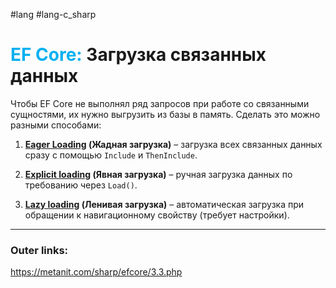 #lang #lang-c_sharp 
# <font color="#00b0f0">EF Core:</font> Загрузка связанных данных

Чтобы EF Core не выполнял ряд запросов при работе со связанными сущностями, их нужно выгрузить из базы в память.
Сделать это можно разными способами:

1. **[Eager Loading](1.%20Languages/C-sharp/_%20EF%20Core/3.%20Отношения/4.1.%20Eager%20Loading.md) (Жадная загрузка)** – загрузка всех связанных данных сразу с помощью `Include` и `ThenInclude`.  

2. **[Explicit loading](1.%20Languages/C-sharp/_%20EF%20Core/3.%20Отношения/4.2.%20Explicit%20loading.md) (Явная загрузка)** – ручная загрузка данных по требованию через `Load()`.  

3. **[Lazy loading](1.%20Languages/C-sharp/_%20EF%20Core/3.%20Отношения/4.3.%20Lazy%20loading.md) (Ленивая загрузка)** – автоматическая загрузка при обращении к навигационному свойству (требует настройки).  

---
### Outer links:
https://metanit.com/sharp/efcore/3.3.php